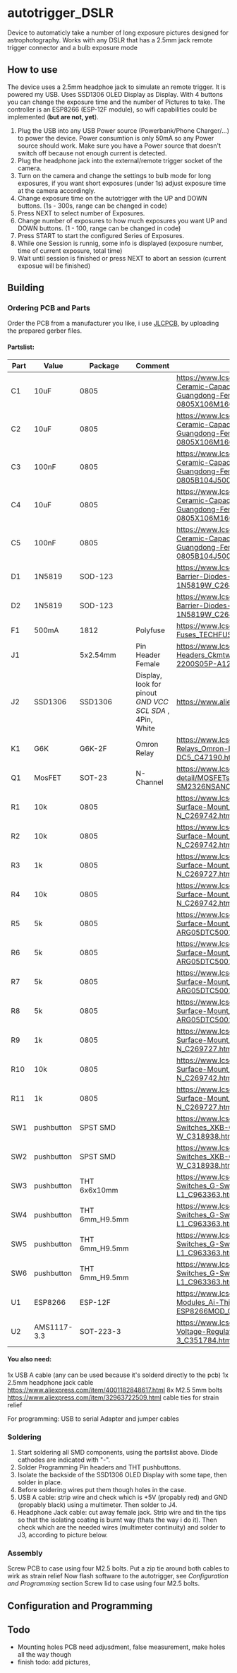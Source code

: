 # autotrigger_DSLR
Device to automaticly take a number of long exposure pictures designed for astrophotography. 
Works with any DSLR that has a 2.5mm jack remote trigger connector and a bulb exposure mode

## How to use
The device uses a 2.5mm headphoe jack to simulate an remote trigger. It is powered my USB. Uses SSD1306 OLED Display as Display. With 4 buttons you can change the exposure time and the number of Pictures to take. The controller is an ESP8266 (ESP-12F module), so wifi capabilities could be implemented (**but are not, yet**).

1. Plug the USB into any USB Power source (Powerbank/Phone Charger/...) to power the device. Power consumtion is only 50mA so any Power source should work. Make sure you have a Power source that doesn't switch off because not enough current is detected.
2. Plug the headphone jack into the external/remote trigger socket of the camera.
3. Turn on the camera and change the settings to bulb mode for long exposures, if you want short exposures (under 1s) adjust exposure time at the camera accordingly.
4. Change exposure time on the autotrigger with the UP and DOWN buttons. (1s - 300s, range can be changed in code)
5. Press NEXT to select number of Exposures.
6. Change number of exposures to how much exposures you want UP and DOWN buttons. (1 - 100, range can be changed in code)
7. Press START to start the configured Series of Exposures.
8. While one Session is runnig, some info is displayed (exposure number, time of current exposure, total time)
9. Wait until session is finished or press NEXT to abort an session (current exposue will be finished)

## Building

### Ordering PCB and Parts

Order the PCB from a manufacturer you like, i use [JLCPCB](https://jlcpcb.com/ "JLCPCB"), by uploading the prepared gerber files.

#### Partslist:
| Part  | Value  | Package  | Comment  | Link  |
| ------------ | ------------ | ------------ | ------------ | ------------ |
| C1  | 10uF  | 0805  |   | https://www.lcsc.com/product-detail/Multilayer-Ceramic-Capacitors-MLCC-SMD-SMT_FH-Guangdong-Fenghua-Advanced-Tech-0805X106M160NT_C2832123.html  |
| C2  | 10uF  | 0805  |   | https://www.lcsc.com/product-detail/Multilayer-Ceramic-Capacitors-MLCC-SMD-SMT_FH-Guangdong-Fenghua-Advanced-Tech-0805X106M160NT_C2832123.html  |
| C3  | 100nF  | 0805  |   | https://www.lcsc.com/product-detail/Multilayer-Ceramic-Capacitors-MLCC-SMD-SMT_FH-BK-Guangdong-Fenghua-Bangke-Elec-0805B104J500NT_C2830722.html  |
| C4  | 10uF  | 0805  |   | https://www.lcsc.com/product-detail/Multilayer-Ceramic-Capacitors-MLCC-SMD-SMT_FH-Guangdong-Fenghua-Advanced-Tech-0805X106M160NT_C2832123.html  |
| C5  | 100nF  | 0805  |   | https://www.lcsc.com/product-detail/Multilayer-Ceramic-Capacitors-MLCC-SMD-SMT_FH-BK-Guangdong-Fenghua-Bangke-Elec-0805B104J500NT_C2830722.html  |
| D1  | 1N5819  | SOD-123  |   | https://www.lcsc.com/product-detail/Schottky-Barrier-Diodes-SBD_ZHIDE-1N5819W_C2683619.html  |
| D2  | 1N5819  | SOD-123   |   | https://www.lcsc.com/product-detail/Schottky-Barrier-Diodes-SBD_ZHIDE-1N5819W_C2683619.html  |
| F1  | 500mA  | 1812  | Polyfuse  | https://www.lcsc.com/product-detail/Resettable-Fuses_TECHFUSE-mSMD050-15V_C70110.html  |
| J1  |   | 5x2.54mm  | Pin Header Female  | https://www.lcsc.com/product-detail/Female-Headers_Ckmtw-Shenzhen-Cankemeng-B-2200S05P-A120_C124414.html  |
| J2  | SSD1306  | SSD1306  | Display, look for pinout *GND VCC SCL SDA* , 4Pin, White | https://www.aliexpress.com/item/32638662748.html |
| K1  | G6K  | G6K-2F  | Omron Relay  | https://www.lcsc.com/product-detail/Signal-Relays_Omron-Electronics-G6K-2F-Y-TR-DC5_C47190.html  |
| Q1  | MosFET  | SOT-23  | N-Channel  | https://www.lcsc.com/product-detail/MOSFETs_Sinopower-Semicon-SM2326NSANC-TRG_C368561.html  |
| R1  | 10k  | 0805  |   | https://www.lcsc.com/product-detail/Chip-Resistor-Surface-Mount_TyoHM-RMC080510K1-N_C269742.html  |
| R2  | 10k  | 0805  |   | https://www.lcsc.com/product-detail/Chip-Resistor-Surface-Mount_TyoHM-RMC080510K1-N_C269742.html  |
| R3  | 1k  | 0805  |   | https://www.lcsc.com/product-detail/Chip-Resistor-Surface-Mount_TyoHM-RMC08051K5-N_C269727.html  |
| R4  | 10k  | 0805  |   | https://www.lcsc.com/product-detail/Chip-Resistor-Surface-Mount_TyoHM-RMC080510K1-N_C269742.html  |
| R5  | 5k  | 0805  |   | https://www.lcsc.com/product-detail/Chip-Resistor-Surface-Mount_Viking-Tech-ARG05DTC5001_C2828783.html  |
| R6  | 5k  | 0805  |   | https://www.lcsc.com/product-detail/Chip-Resistor-Surface-Mount_Viking-Tech-ARG05DTC5001_C2828783.html  |
| R7  | 5k  | 0805  |   | https://www.lcsc.com/product-detail/Chip-Resistor-Surface-Mount_Viking-Tech-ARG05DTC5001_C2828783.html  |
| R8  | 5k  | 0805  |   | https://www.lcsc.com/product-detail/Chip-Resistor-Surface-Mount_Viking-Tech-ARG05DTC5001_C2828783.html  |
| R9  | 1k  | 0805  |   | https://www.lcsc.com/product-detail/Chip-Resistor-Surface-Mount_TyoHM-RMC08051K5-N_C269727.html  |
| R10  | 10k  | 0805  |   | https://www.lcsc.com/product-detail/Chip-Resistor-Surface-Mount_TyoHM-RMC080510K1-N_C269742.html  |
| R11  | 1k  | 0805  |   | https://www.lcsc.com/product-detail/Chip-Resistor-Surface-Mount_TyoHM-RMC08051K5-N_C269727.html  |
| SW1  | pushbutton  | SPST SMD  |   | https://www.lcsc.com/product-detail/Tactile-Switches_XKB-Connectivity-TS-1101-C-W_C318938.html  |
| SW2  | pushbutton  | SPST SMD  |   | https://www.lcsc.com/product-detail/Tactile-Switches_XKB-Connectivity-TS-1101-C-W_C318938.html  |
| SW3  | pushbutton  | THT 6x6x10mm  |   | https://www.lcsc.com/product-detail/Tactile-Switches_G-Switch-GT-TC096A-H100-L1_C963363.html  |
| SW4  | pushbutton  | THT 6mm_H9.5mm  |   | https://www.lcsc.com/product-detail/Tactile-Switches_G-Switch-GT-TC096A-H100-L1_C963363.html  |
| SW5  | pushbutton  | THT 6mm_H9.5mm  |   | https://www.lcsc.com/product-detail/Tactile-Switches_G-Switch-GT-TC096A-H100-L1_C963363.html  |
| SW6  | pushbutton  | THT 6mm_H9.5mm  |   | https://www.lcsc.com/product-detail/Tactile-Switches_G-Switch-GT-TC096A-H100-L1_C963363.html  |
| U1  | ESP8266  | ESP-12F  |   | https://www.lcsc.com/product-detail/WiFi-Modules_Ai-Thinker-ESP-12F-ESP8266MOD_C82891.html  |
| U2  | AMS1117-3.3  | SOT-223-3  |   | https://www.lcsc.com/product-detail/Linear-Voltage-Regulators-LDO_PUOLOP-AMS1117-3-3_C351784.html  |

#### You also need:
1x USB A cable (any can be used because it's solderd directly to the pcb)
1x 2.5mm headphone jack cable https://www.aliexpress.com/item/4001182848617.html
8x M2.5 5mm bolts https://www.aliexpress.com/item/32963722509.html
cable ties for strain relief

For programming: USB to serial Adapter and jumper cables

### Soldering

1. Start soldering all SMD components, using the partslist above. Diode cathodes are indicated with "-".
2. Solder Programming Pin headers and THT pushbuttons.
3. Isolate the backside of the SSD1306 OLED Display with some tape, then solder in place.
4. Before soldering wires put them though holes in the case.
5. USB A cable: strip wire and check which is +5V (propably red) and GND (propably black) using a multimeter. Then solder to J4.
6. Headphone Jack cable: cut away female jack. Strip wire and tin the tips so that the isolating coating is burnt way (thats the way i do it). Then check which are the needed wires (multimeter continuity) and solder to J3, according to picture below.

### Assembly

Screw PCB to case using four M2.5 bolts.
Put a zip tie around both cables to wirk as strain relief
Now flash software to the autotrigger, see *Configuration and Programming* section
Screw lid to case using four M2.5 bolts.

## Configuration and Programming

## Todo
- Mounting holes PCB need adjusdment, false measurement, make holes all the way though
- finish todo: add pictures, 
